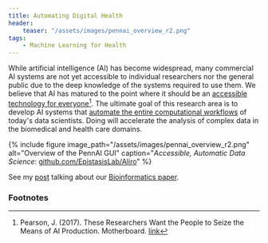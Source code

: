 ```yaml
---
title: Automating Digital Health
header:
    teaser: "/assets/images/pennai_overview_r2.png"
tags: 
    - Machine Learning for Health
---
```


While artificial intelligence (AI) has become widespread, many commercial AI systems are not yet accessible to individual researchers nor the general public due to the deep knowledge of the systems required to use them. 
We believe that AI has matured to the point where it should be an [accessible technology for everyone](/publications/#olsonSystemAccessibleArtificial2017)[^1]. 
The ultimate goal of this research area is to develop AI systems that [automate the entire computational workflows](/publications/#lacavaEvaluatingRecommenderSystems2020) of today's data scientists. 
Doing will accelerate the analysis of complex data in the biomedical and health care domains. 

{% include figure 
image_path="/assets/images/pennai_overview_r2.png" alt="Overview of the PennAI GUI" 
caption="*Accessible, Automatic Data Science*: [github.com/EpistasisLab/Aliro](https://github.com/EpistasisLab/Aliro/)" 
%}


See my [post](http://williamlacava.com/research/pennai-paper) talking about our [Bioinformatics paper](/publications/#lacavaEvaluatingRecommenderSystems2023). 


<h3 class="archive__subtitle">Footnotes</h3>


[^1]: Pearson, J. (2017). These Researchers Want the People to Seize the Means of AI Production.  Motherboard.  [link](https://motherboard.vice.com/en_us/article/z4jb9j/researchers-want-people-to-seize-the-means-of-ai-production-penn-ai)